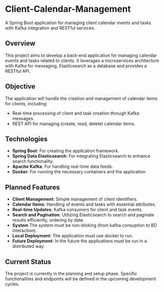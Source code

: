 # Client-Calendar-Management
A Spring Boot application for managing client calendar events and tasks with Kafka integration and RESTful services.

## Overview

This project aims to develop a back-end application for managing calendar events and tasks related to clients. It leverages a microservices architecture with Kafka for messaging, Elasticsearch as a database and provides a RESTful API.

## Objective

The application will handle the creation and management of calendar items for clients, including:
- Real-time processing of client and task creation through Kafka messages.
- REST API for managing (create, read, delete) calendar items.

## Technologies

- **Spring Boot**: For creating the application framework.
- **Spring Data Elasticsearch**: For integrating Elasticsearch to enhance search functionality.
- **Apache Kafka**: For handling real-time data feeds.
- **Docker**: For running the necessary containers and the application

## Planned Features

- **Client Management**: Simple management of client identifiers.
- **Calendar Items**: Handling of events and tasks with essential attributes.
- **Real-time Updates**: Kafka consumers for client and task events.
- **Search and Pagination**: Utilizing Elasticsearch to search and paginate results efficiently, ordering by date.
- **System** The system must be non-bloking (from kafka consuption to BD interaction).
- **Local Deployment**: The application must use docker to run.
- **Future Deployment**: In the future the applications must be run in a distributed way.

## Current Status

The project is currently in the planning and setup phase. Specific functionalities and endpoints will be defined in the upcoming development cycles.


